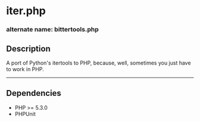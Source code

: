 # iter.php
### alternate name: bittertools.php


## Description
A port of Python's itertools to PHP, because, well, sometimes you just have to work in PHP.

***

## Dependencies
* PHP >= 5.3.0
* PHPUnit
